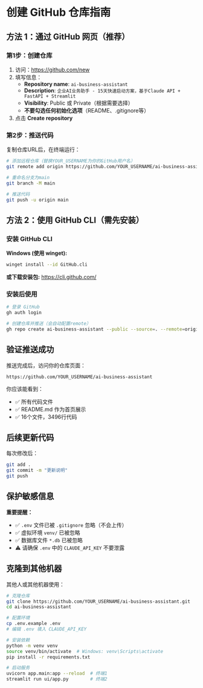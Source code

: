 # 创建 GitHub 仓库指南

## 方法 1：通过 GitHub 网页（推荐）

### 第1步：创建仓库
1. 访问：https://github.com/new
2. 填写信息：
   - **Repository name**: `ai-business-assistant`
   - **Description**: `企业AI业务助手 - 15天快速启动方案，基于Claude API + FastAPI + Streamlit`
   - **Visibility**: Public 或 Private（根据需要选择）
   - **不要勾选任何初始化选项**（README、.gitignore等）
3. 点击 **Create repository**

### 第2步：推送代码
复制仓库URL后，在终端运行：

```bash
# 添加远程仓库（替换YOUR_USERNAME为你的GitHub用户名）
git remote add origin https://github.com/YOUR_USERNAME/ai-business-assistant.git

# 重命名分支为main
git branch -M main

# 推送代码
git push -u origin main
```

## 方法 2：使用 GitHub CLI（需先安装）

### 安装 GitHub CLI

**Windows (使用 winget):**
```bash
winget install --id GitHub.cli
```

**或下载安装包:**
https://cli.github.com/

### 安装后使用

```bash
# 登录 GitHub
gh auth login

# 创建仓库并推送（会自动配置remote）
gh repo create ai-business-assistant --public --source=. --remote=origin --push
```

## 验证推送成功

推送完成后，访问你的仓库页面：
```
https://github.com/YOUR_USERNAME/ai-business-assistant
```

你应该能看到：
- ✅ 所有代码文件
- ✅ README.md 作为首页展示
- ✅ 16个文件，3496行代码

## 后续更新代码

每次修改后：
```bash
git add .
git commit -m "更新说明"
git push
```

## 保护敏感信息

**重要提醒：**
- ✅ `.env` 文件已被 `.gitignore` 忽略（不会上传）
- ✅ 虚拟环境 `venv/` 已被忽略
- ✅ 数据库文件 `*.db` 已被忽略
- ⚠️  请确保 `.env` 中的 `CLAUDE_API_KEY` 不要泄露

## 克隆到其他机器

其他人或其他机器使用：
```bash
# 克隆仓库
git clone https://github.com/YOUR_USERNAME/ai-business-assistant.git
cd ai-business-assistant

# 配置环境
cp .env.example .env
# 编辑 .env 填入 CLAUDE_API_KEY

# 安装依赖
python -m venv venv
source venv/bin/activate  # Windows: venv\Scripts\activate
pip install -r requirements.txt

# 启动服务
uvicorn app.main:app --reload  # 终端1
streamlit run ui/app.py        # 终端2
```
